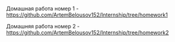 Домашная работа номер 1 - https://github.com/ArtemBelousov152/Internship/tree/homework1

Домашняя работа номер 2 - https://github.com/ArtemBelousov152/Internship/tree/homework2
